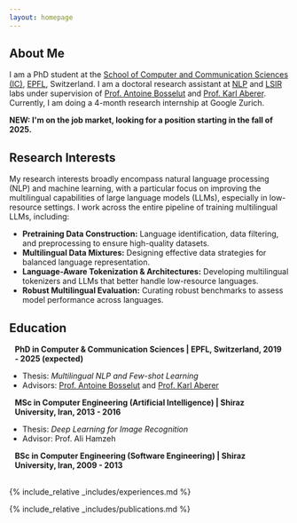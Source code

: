 ```yaml
---
layout: homepage
---
```


## About Me

I am a PhD student at the
[School of Computer and Communication Sciences (IC)](http://ic.epfl.ch/),
[EPFL](http://www.epfl.ch/), Switzerland. I am a doctoral research assistant at
[NLP](https://nlp.epfl.ch/) and [LSIR](https://www.epfl.ch/labs/lsir/) labs
under supervision of [Prof. Antoine Bosselut](https://atcbosselut.github.io/)
and [Prof. Karl Aberer](https://people.epfl.ch/karl.aberer?lang=en).
Currently, I am doing a 4-month research internship at Google Zurich.

**NEW: I'm on the job market, looking for a position starting in the fall of 2025.**

## Research Interests

My research interests broadly encompass natural language processing (NLP) and machine learning, with a particular focus on improving the multilingual capabilities of large language models (LLMs), especially in low-resource settings.
I work across the entire pipeline of training multilingual LLMs, including:
<!-- constructing high-quality pretraining datasets (language identification, filtering, and preprocessing), designing effective multilingual data mixtures, developing language-aware tokenization and architectures, and curating robust multilingual evaluation datasets. My current research focus is: -->
- **Pretraining Data Construction:** Language identification, data filtering, and preprocessing to ensure high-quality datasets.
- **Multilingual Data Mixtures:** Designing effective data strategies for balanced language representation.
- **Language-Aware Tokenization & Architectures:** Developing multilingual tokenizers and LLMs that better handle low-resource languages.
- **Robust Multilingual Evaluation:** Curating robust benchmarks to assess model performance across languages.

<!-- ## News

- **[Feb. 2020]** Our paper about incremental learning is accepted to CVPR 2020.
- **[Feb. 2020]** We will host the ACM Multimedia Asia 2020 conference in Singapore!
- **[Sept. 2019]** Our paper about few-shot learning is accepted to NeurIPS 2019.
- **[Mar. 2019]** Our paper about few-shot learning is accepted to CVPR 2019. -->

## Education

<h4 style="margin:0 10px 0;">PhD in Computer & Communication Sciences | EPFL, Switzerland, 2019 - 2025 (expected)</h4>

- Thesis: *Multilingual NLP and Few-shot Learning*
- Advisors: [Prof. Antoine Bosselut](https://atcbosselut.github.io/) and [Prof. Karl Aberer](https://people.epfl.ch/karl.aberer?lang=en)

<h4 style="margin:0 10px 0;">MSc in Computer Engineering (Artificial Intelligence) | Shiraz University, Iran, 2013 - 2016</h4>

- Thesis: *Deep Learning for Image Recognition*
- Advisor: Prof. Ali Hamzeh

<h4 style="margin:0 10px 0;">BSc in Computer Engineering (Software Engineering) | Shiraz University, Iran, 2009 - 2013</h4>

<br>

<!-- ## Work Experience -->

<!-- - **Research Intern**, Google Research, Zurich, Switzerland, Jan. - Apr. 2025
- **Doctoral Research Assistant**, EPFL, Switzerland, 2019 - present
- **Research Assistant**, Machine Learning and Optimization Laboratory, EPFL, Switzerland Aug. 2018 - Aug. 2019
- **Research Intern**, Data Analytics Laboratory, ETH, Zurich, Switzerland May-July 2017
- **Research Assistant**, Max Planck Institute for Software Systems, Kaiserslautern, Germany Feb. - Apr. 2017
- **R&D Engineer**, Center of Intelligent Vision & Image Processing, Shiraz University, Shiraz, Iran 2016-2017 -->

{% include_relative _includes/experiences.md %}

{% include_relative _includes/publications.md %}

<!-- {% include_relative _includes/services.md %} -->
